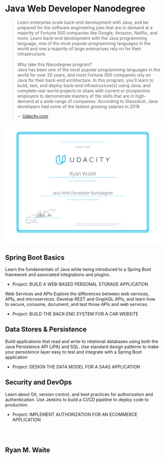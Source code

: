 # Java Web Developer Nanodegree

<blockquote>
Learn enterprise scale back-end development with Java, and be prepared for the software engineering jobs that are in demand at a majority of Fortune 500 companies like Google, Amazon, Netflix, and more. Learn back-end development with the Java programming language, one of the most popular programming languages in the world and one a majority of large enterprises rely on for their infrastructure.
<br/>
<br/>
Why take this Nanodegree program?
<br/>
Java has been one of the most popular programming languages in the world for over 20 years, and most Fortune 500 companies rely on Java for their back-end architecture. In this program, you’ll learn to build, test, and deploy back-end infrastructure(s) using Java, and complete real-world projects to share with current or prospective employers to demonstrate mastery of the skills that are in high-demand at a wide range of companies. According to Glassdoor, Java developers had some of the fastest growing salaries in 2018

-- <a href="http://udacity.com/">Udacity.com</a>
</blockquote>

![Nanodegree-Certification](nd-grad-cert-jwd.png)

## Spring Boot Basics
Learn the fundamentals of Java while being introduced to a Spring Boot framework and associated integrations and plugins.
* Project: BUILD A WEB-BASED PERSONAL STORAGE APPLICATION

Web Services and APIs
Explore the differences between web services, APIs, and microservices. Develop REST and GraphQL APIs, and learn how to secure, consume, document, and test those APIs and web services.
* Project: BUILD THE BACK-END SYSTEM FOR A CAR WEBSITE

## Data Stores & Persistence
Build applications that read and write to relational databases using both the Java Persistence API (JPA) and SQL. Use standard design patterns to make your persistence layer easy to test and integrate with a Spring Boot application
* Project: DESIGN THE DATA MODEL FOR A SAAS APPLICATION

## Security and DevOps
Learn about Git, version control, and best practices for authorization and authentication. Use Jenkins to build a CI/CD pipeline to deploy code to production.
* Project: IMPLEMENT AUTHORIZATION FOR AN ECOMMERCE APPLICATION

<br/>
<br/>

## Ryan M. Waite